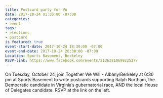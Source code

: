 ```yaml
---
title: Postcard party for VA
date: 2017-10-24 01:30:00 -07:00
categories:
- event
tags:
- elections
- postcard
is featured: true
event-start-date: 2017-10-24 18:30:00 -07:00
event-end-date: 2017-10-24 20:30:00 -07:00
Location: Sports Basement, Berkeley
RSVP-link: https://www.facebook.com/events/2136381069922527/
---
```


On Tuesday, October 24, join Together We Will - Albany/Berkeley at 6:30 pm at Sports Basement to write postcards supporting Ralph Northam, the Democratic candidate in Virginia’s gubernatorial race, AND the local House of Delegates candidate. RSVP at the link on the left.